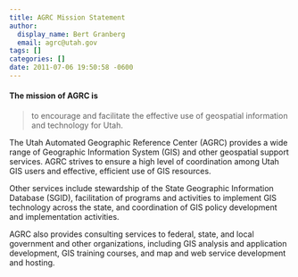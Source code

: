 ```yaml
---
title: AGRC Mission Statement
author:
  display_name: Bert Granberg
  email: agrc@utah.gov
tags: []
categories: []
date: 2011-07-06 19:50:58 -0600
---
```

#### The mission of AGRC is

> to encourage and facilitate the effective use of geospatial information and technology for Utah.

The Utah Automated Geographic Reference Center (AGRC) provides a wide range of Geographic Information System (GIS) and other geospatial support services. AGRC strives to ensure a high level of coordination among Utah GIS users and effective, efficient use of GIS resources.

Other services include stewardship of the State Geographic Information Database (SGID), facilitation of programs and activities to implement GIS technology across the state, and coordination of GIS policy development and implementation activities.

AGRC also provides consulting services to federal, state, and local government and other organizations, including GIS analysis and application development, GIS training courses, and map and web service development and hosting.
